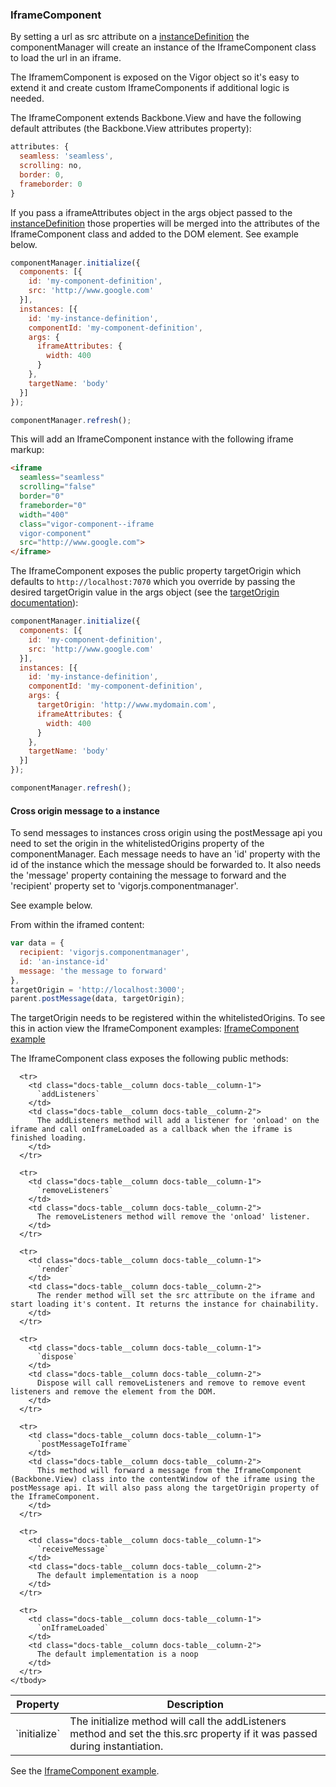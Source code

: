 ### <a name="iframe-component"></a> IframeComponent

By setting a url as src attribute on a [instanceDefinition](#instance-definitions) the componentManager will create an instance of the IframeComponent class to load the url in an iframe.

The IframemComponent is exposed on the Vigor object so it's easy to extend it and create custom IframeComponents if additional logic is needed.

The IframeComponent extends Backbone.View and have the following default attributes (the Backbone.View attributes property):

```javascript
attributes: {
  seamless: 'seamless',
  scrolling: no,
  border: 0,
  frameborder: 0
}
```

If you pass a iframeAttributes object in the args object passed to the [instanceDefinition](#instance-definitions) those properties will be merged into the attributes of the IframeComponent class and added to the DOM element. See example below.

```javascript
componentManager.initialize({
  components: [{
    id: 'my-component-definition',
    src: 'http://www.google.com'
  }],
  instances: [{
    id: 'my-instance-definition',
    componentId: 'my-component-definition',
    args: {
      iframeAttributes: {
        width: 400
      }
    },
    targetName: 'body'
  }]
});

componentManager.refresh();
```

This will add an IframeComponent instance with the following iframe markup:

```html
<iframe
  seamless="seamless"
  scrolling="false"
  border="0"
  frameborder="0"
  width="400"
  class="vigor-component--iframe
  vigor-component"
  src="http://www.google.com">
</iframe>
```

The IframeComponent exposes the public property targetOrigin which defaults to `http://localhost:7070` which you override by passing the desired targetOrigin value in the args object (see the [targetOrigin documentation](https://developer.mozilla.org/en-US/docs/Web/API/Window/postMessage)):

```javascript
componentManager.initialize({
  components: [{
    id: 'my-component-definition',
    src: 'http://www.google.com'
  }],
  instances: [{
    id: 'my-instance-definition',
    componentId: 'my-component-definition',
    args: {
      targetOrigin: 'http://www.mydomain.com',
      iframeAttributes: {
        width: 400
      }
    },
    targetName: 'body'
  }]
});

componentManager.refresh();
```

#### Cross origin message to a instance
To send messages to instances cross origin using the postMessage api you need to set the origin in the whitelistedOrigins property of the componentManager. Each message needs to have an 'id' property with the id of the instance which the message should be forwarded to. It also needs the 'message' property containing the message to forward and the 'recipient' property set to 'vigorjs.componentmanager'.

See example below.

From within the iframed content:
```javascript
var data = {
  recipient: 'vigorjs.componentmanager',
  id: 'an-instance-id'
  message: 'the message to forward'
},
targetOrigin = 'http://localhost:3000';
parent.postMessage(data, targetOrigin);
```

The targetOrigin needs to be registered within the whitelistedOrigins.
To see this in action view the IframeComponent examples: [IframeComponent example](/examples/iframe-components/)

The IframeComponent class exposes the following public methods:

<div class="docs-table-wrapper">
  <table class="docs-table">
    <thead>
      <tr>
        <th class="docs-table__column docs-table__column-1">Property</th>
        <th class="docs-table__column docs-table__column-2">Description</th>
      </tr>
    </thead>
    <tbody>
      <tr>
        <td class="docs-table__column docs-table__column-1">
          `initialize`
        </td>
        <td class="docs-table__column docs-table__column-2">
          The initialize method will call the addListeners method and set the this.src property if it was passed during instantiation.
        </td>
      </tr>

      <tr>
        <td class="docs-table__column docs-table__column-1">
          `addListeners`
        </td>
        <td class="docs-table__column docs-table__column-2">
          The addListeners method will add a listener for 'onload' on the iframe and call onIframeLoaded as a callback when the iframe is finished loading.
        </td>
      </tr>

      <tr>
        <td class="docs-table__column docs-table__column-1">
          `removeListeners`
        </td>
        <td class="docs-table__column docs-table__column-2">
          The removeListeners method will remove the 'onload' listener.
        </td>
      </tr>

      <tr>
        <td class="docs-table__column docs-table__column-1">
          `render`
        </td>
        <td class="docs-table__column docs-table__column-2">
          The render method will set the src attribute on the iframe and start loading it's content. It returns the instance for chainability.
        </td>
      </tr>

      <tr>
        <td class="docs-table__column docs-table__column-1">
          `dispose`
        </td>
        <td class="docs-table__column docs-table__column-2">
          Dispose will call removeListeners and remove to remove event listeners and remove the element from the DOM.
        </td>
      </tr>

      <tr>
        <td class="docs-table__column docs-table__column-1">
          `postMessageToIframe`
        </td>
        <td class="docs-table__column docs-table__column-2">
          This method will forward a message from the IframeComponent (Backbone.View) class into the contentWindow of the iframe using the postMessage api. It will also pass along the targetOrigin property of the IframeComponent.
        </td>
      </tr>

      <tr>
        <td class="docs-table__column docs-table__column-1">
          `receiveMessage`
        </td>
        <td class="docs-table__column docs-table__column-2">
          The default implementation is a noop
        </td>
      </tr>

      <tr>
        <td class="docs-table__column docs-table__column-1">
          `onIframeLoaded`
        </td>
        <td class="docs-table__column docs-table__column-2">
          The default implementation is a noop
        </td>
      </tr>
    </tbody>
  </table>
</div>

See the [IframeComponent example](/examples/iframe-components/).